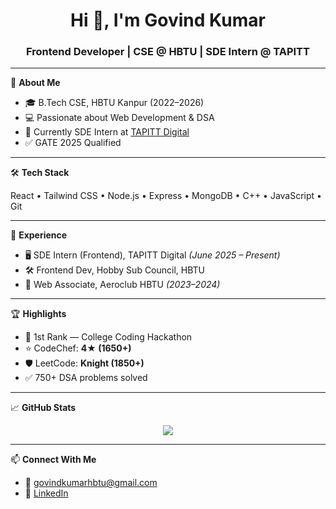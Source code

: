 <h1 align="center">Hi 👋, I'm Govind Kumar</h1>
<h3 align="center">Frontend Developer | CSE @ HBTU | SDE Intern @ TAPITT</h3>

---

🚀 **About Me**

- 🎓 B.Tech CSE, HBTU Kanpur (2022–2026)
- 💻 Passionate about Web Development & DSA
- 🔭 Currently SDE Intern at [TAPITT Digital](https://github.com/tapittdigital)
- ✅ GATE 2025 Qualified

---

🛠️ **Tech Stack**

React • Tailwind CSS • Node.js • Express • MongoDB • C++ • JavaScript • Git

---

💼 **Experience**

- 🖥️ SDE Intern (Frontend), TAPITT Digital *(June 2025 – Present)*
- 🛠️ Frontend Dev, Hobby Sub Council, HBTU
- 🔧 Web Associate, Aeroclub HBTU *(2023–2024)*

---

🏆 **Highlights**

- 🥇 1st Rank — College Coding Hackathon  
- ⭐ CodeChef: **4★ (1650+)**  
- 🛡️ LeetCode: **Knight (1850+)**  
- ✅ 750+ DSA problems solved

---

📈 **GitHub Stats**
<p align="center">
  <img src="https://github-readme-stats.vercel.app/api?username=Govind-Kumar1&show_icons=true&theme=github_dark&hide_border=true" />
</p>

---

📫 **Connect With Me**

- 📧 govindkumarhbtu@gmail.com  
- 💼 [LinkedIn](https://www.linkedin.com/in/govind-kumar-hbtu/)
